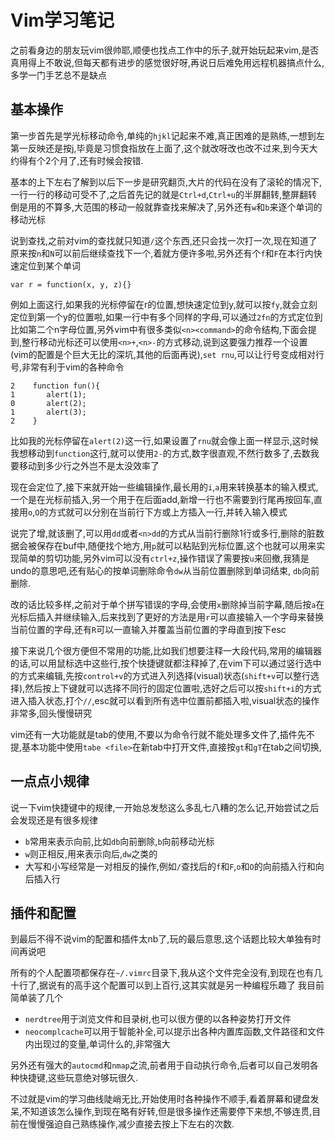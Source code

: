 # Vim学习笔记

之前看身边的朋友玩vim很帅耶,顺便也找点工作中的乐子,就开始玩起来vim,是否真用得上不敢说,但每天都有进步的感觉很好呀,再说日后难免用远程机器搞点什么,多学一门手艺总不是缺点

<!--more-->

## 基本操作

第一步首先是学光标移动命令,单纯的`hjkl`记起来不难,真正困难的是熟练,一想到左第一反映还是按j,毕竟是习惯食指放在上面了,这个就改呀改也改不过来,到今天大约得有个2个月了,还有时候会按错.

基本的上下左右了解到以后下一步是研究翻页,大片的代码在没有了滚轮的情况下,一行一行的移动可受不了,之后首先记的就是`Ctrl+d`,`Ctrl+u`的半屏翻转,整屏翻转倒是用的不算多,大范围的移动一般就靠查找来解决了,另外还有`w`和`b`来逐个单词的移动光标

说到查找,之前对vim的查找就只知道`/`这个东西,还只会找一次打一次,现在知道了原来按`n`和`N`可以前后继续查找下一个,着就方便许多啦,另外还有个`f`和`F`在本行内快速定位到某个单词

    var r = function(x, y, z){}

例如上面这行,如果我的光标停留在r的位置,想快速定位到y,就可以按`fy`,就会立刻定位到第一个y的位置啦,如果一行中有多个同样的字母,可以通过`2fn`的方式定位到比如第二个n字母位置,另外vim中有很多类似`<n><command>`的命令结构,下面会提到,整行移动光标还可以使用`<n>+`,`<n>-`的方式移动,说到这要强力推荐一个设置(vim的配置是个巨大无比的深坑,其他的后面再说),`set rnu`,可以让行号变成相对行号,非常有利于vim的各种命令

    2    function fun(){
    1       alert(1);
    0       alert(2);
    1       alert(3);
    2    }
    
比如我的光标停留在`alert(2)`这一行,如果设置了`rnu`就会像上面一样显示,这时候我想移动到`function`这行,就可以使用`2-`的方式,数字很直观,不然行数多了,去数我要移动到多少行之外岂不是太没效率了

现在会定位了,接下来就开始一些编辑操作,最长用的`i`,`a`用来转换基本的输入模式,一个是在光标前插入,另一个用于在后面add,新增一行也不需要到行尾再按回车,直接用`o`,`O`的方式就可以分别在当前行下方或上方插入一行,并转入输入模式

说完了增,就该删了,可以用`dd`或者`<n>dd`的方式从当前行删除1行或多行,删除的脏数据会被保存在buf中,随便找个地方,用`p`就可以粘贴到光标位置,这个也就可以用来实现简单的剪切功能,另外vim可以没有`ctrl+z`,操作错误了需要按`u`来回撤,我猜是undo的意思吧,还有贴心的按单词删除命令`dw`从当前位置删除到单词结束, `db`向前删除.

改的话比较多样,之前对于单个拼写错误的字母,会使用`x`删除掉当前字幕,随后按`a`在光标后插入并继续输入,后来找到了更好的方法是用`r`可以直接输入一个字母来替换当前位置的字母,还有`R`可以一直输入并覆盖当前位置的字母直到按下esc

接下来说几个很方便但不常用的功能,比如我们想要注释一大段代码,常用的编辑器的话,可以用鼠标选中这些行,按个快捷键就都注释掉了,在vim下可以通过竖行选中的方式来编辑,先按`control+v`的方式进入列选择(visual)状态(`shift+v`可以整行选择),然后按上下键就可以选择不同行的固定位置啦,选好之后可以按`shift+i`的方式进入插入状态,打个`//`,esc就可以看到所有选中位置前都插入啦,visual状态的操作非常多,回头慢慢研究

vim还有一大功能就是tab的使用,不要以为命令行就不能处理多文件了,插件先不提,基本功能中使用`tabe <file>`在新tab中打开文件,直接按`gt`和`gT`在tab之间切换,

## 一点点小规律
说一下vim快捷键中的规律,一开始总发愁这么多乱七八糟的怎么记,开始尝试之后会发现还是有很多规律

* `b`常用来表示向前,比如`db`向前删除,`b`向前移动光标
* `w`则正相反,用来表示向后,`dw`之类的
* 大写和小写经常是一对相反的操作,例如`/`查找后的`f`和`F`,`o`和`O`的向前插入行和向后插入行

## 插件和配置

到最后不得不说vim的配置和插件太nb了,玩的最后意思,这个话题比较大单独有时间再说吧

所有的个人配置项都保存在`~/.vimrc`目录下,我从这个文件完全没有,到现在也有几十行了,据说有的高手这个配置可以到上百行,这其实就是另一种编程乐趣了
我目前简单装了几个

* `nerdtree`用于浏览文件和目录树,也可以很方便的以各种姿势打开文件
* `neocomplcache`可以用于智能补全,可以提示出各种内置库函数,文件路径和文件内出现过的变量,单词什么的,非常强大

另外还有强大的`autocmd`和`nmap`之流,前者用于自动执行命令,后者可以自己发明各种快捷键,这些玩意绝对够玩很久.

不过就是vim的学习曲线陡峭无比,开始使用时各种操作不顺手,看着屏幕和键盘发呆,不知道该怎么操作,到现在略有好转,但是很多操作还需要停下来想,不够连贯,目前在慢慢强迫自己熟练操作,减少直接去按上下左右的次数.


